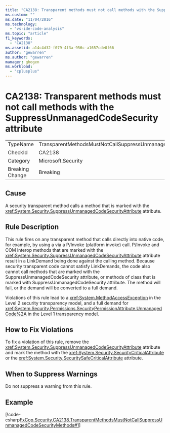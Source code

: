 ```yaml
---
title: "CA2138: Transparent methods must not call methods with the SuppressUnmanagedCodeSecurity attribute | Microsoft Docs"
ms.custom: ""
ms.date: "11/04/2016"
ms.technology: 
  - "vs-ide-code-analysis"
ms.topic: "article"
f1_keywords: 
  - "CA2138"
ms.assetid: a14c4d32-f079-4f3a-956c-a1657cde0f66
author: "gewarren"
ms.author: "gewarren"
manager: ghogen
ms.workload: 
  - "cplusplus"
---
```

# CA2138: Transparent methods must not call methods with the SuppressUnmanagedCodeSecurity attribute
|||  
|-|-|  
|TypeName|TransparentMethodsMustNotCallSuppressUnmanagedCodeSecurityMethods|  
|CheckId|CA2138|  
|Category|Microsoft.Security|  
|Breaking Change|Breaking|  
  
## Cause  
 A security transparent method calls a method that is marked with the <xref:System.Security.SuppressUnmanagedCodeSecurityAttribute> attribute.  
  
## Rule Description  
 This rule fires on any transparent method that calls directly into native code, for example, by using a via a P/Invoke (platform invoke) call. P/Invoke and COM interop methods that are marked with the <xref:System.Security.SuppressUnmanagedCodeSecurityAttribute> attribute result in a LinkDemand being done against the calling method. Because security transparent code cannot satisfy LinkDemands, the code also cannot call methods that are marked with the SuppressUnmanagedCodeSecurity attribute, or methods of class that is marked with SuppressUnmanagedCodeSecurity attribute. The method will fail, or the demand will be converted to a full demand.  
  
 Violations of this rule lead to a <xref:System.MethodAccessException> in the Level 2 security transparency model, and a full demand for <xref:System.Security.Permissions.SecurityPermissionAttribute.UnmanagedCode%2A> in the Level 1 transparency model.  
  
## How to Fix Violations  
 To fix a violation of this rule, remove the <xref:System.Security.SuppressUnmanagedCodeSecurityAttribute> attribute and mark the method with the <xref:System.Security.SecurityCriticalAttribute> or the <xref:System.Security.SecuritySafeCriticalAttribute> attribute.  
  
## When to Suppress Warnings  
 Do not suppress a warning from this rule.  
  
## Example  
 [!code-csharp[FxCop.Security.CA2138.TransparentMethodsMustNotCallSuppressUnmanagedCodeSecurityMethods#1](../code-quality/codesnippet/CSharp/ca2138-transparent-methods-must-not-call-methods-with-the-suppressunmanagedcodesecurity-attribute_1.cs)]